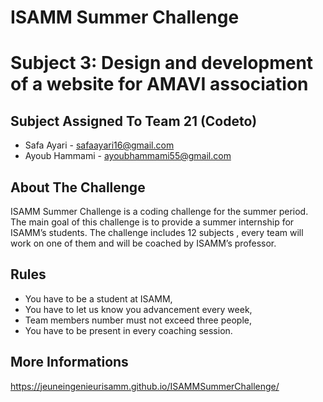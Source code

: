 # ISAMM Summer Challenge
# Subject 3: Design and development of a website for AMAVI association

## Subject Assigned To Team 21 (Codeto)
* Safa Ayari - safaayari16@gmail.com
* Ayoub Hammami - ayoubhammami55@gmail.com

## About The Challenge
ISAMM Summer Challenge is a coding challenge for the summer period.
The main goal of this challenge is to provide a summer internship for ISAMM’s students.
The challenge includes 12 subjects , every team will work on one of them and will be coached by ISAMM’s professor.

## Rules
* You have to be a student at ISAMM,
* You have to let us know you advancement every week,
* Team members number must not exceed three people,
* You have to be present in every coaching session.

## More Informations
https://jeuneingenieurisamm.github.io/ISAMMSummerChallenge/
